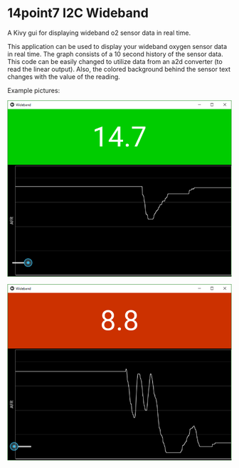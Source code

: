 # 14point7 I2C Wideband
A Kivy gui for displaying wideband o2 sensor data in real time.

This application can be used to display your wideband oxygen sensor data in real time. The graph consists of a 10 second history of the sensor data. This code can be easily changed to utilize data from an a2d converter (to read the linear output). Also, the colored background behind the sensor text changes with the value of the reading.

Example pictures:

![Alt text](/pics/Green.PNG?raw=true "Green")

![Alt text](/pics/Red.PNG?raw=true "Red")